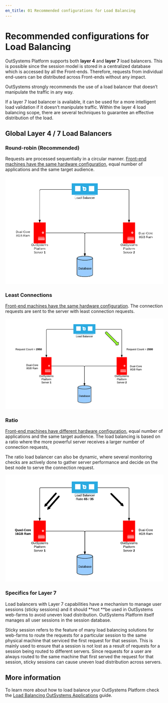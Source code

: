 ```yaml
---
en_title: 01 Recommended configurations for Load Balancing
---
```


# Recommended configurations for Load Balancing

OutSystems Platform supports both **layer 4** and **layer 7** load balancers. This is possible since the session model is stored in a centralized database which is accessed by all the Front-ends. Therefore, requests from individual end-users can be distributed across Front-ends without any impact.

OutSystems strongly recommends the use of a load balancer that doesn’t manipulate the traffic in any way.

If a layer 7 load balancer is available, it can be used for a more intelligent load validation if it doesn’t manipulate traffic. Within the layer 4 load balancing scope, there are several techniques to guarantee an effective distribution of the load.

## Global Layer 4 / 7 Load Balancers

### Round-robin (**Recommended**)

 

Requests are processed sequentially in a circular manner. [Front-end machines have the same hardware configuration](https://success.outsystems.com/Support/Enterprise_Customers/Maintenance_and_Operations/Designing_OutSystems_Infrastructures/02_Sizing_OutSystems_Platform), equal number of applications and the same target audience.

![ ](images/recommended-configs-load-balancing_0.png)

### Least Connections

[Front-end machines have the same hardware configuration](https://success.outsystems.com/Support/Enterprise_Customers/Maintenance_and_Operations/Designing_OutSystems_Infrastructures/02_Sizing_OutSystems_Platform). The connection requests are sent to the server with least connection requests.

![ ](images/recommended-configs-load-balancing_1.png)

### Ratio

[Front-end machines have different hardware configuration](https://success.outsystems.com/Support/Enterprise_Customers/Maintenance_and_Operations/Designing_OutSystems_Infrastructures/02_Sizing_OutSystems_Platform), equal number of applications and the same target audience. The load balancing is based on a ratio where the more powerful server receives a larger number of connection requests,

The ratio load balancer can also be dynamic, where several monitoring checks are actively done to gather server performance and decide on the best node to serve the connection request.

![ ](images/recommended-configs-load-balancing_2.png)

### Specifics for Layer 7

Load balancers with Layer 7 capabilities have a mechanism to manage user sessions (sticky sessions) and it should **not **be used in OutSystems web-farms to avoid uneven load distribution. OutSystems Platform itself manages all user sessions in the session database.

Sticky session refers to the feature of many load balancing solutions for web-farms to route the requests for a particular session to the same physical machine that serviced the first request for that session. This is mainly used to ensure that a session is not lost as a result of requests for a session being routed to different servers. Since requests for a user are always routed to the same machine that first served the request for that session, sticky sessions can cause uneven load distribution across servers.

## More information

To learn more about how to load balance your OutSystems Platform check the [Load Balancing OutSystems Applications](https://success.outsystems.com/Support/Enterprise_Customers/Maintenance_and_Operations/Load_Balancing_OutSystems_Applications) guide.

